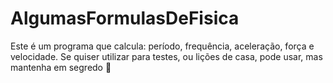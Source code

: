 # AlgumasFormulasDeFisica
Este é um programa que calcula: período, frequência, aceleração, força e velocidade. Se quiser utilizar para testes, ou lições de casa, pode usar, mas mantenha em segredo 🤫
